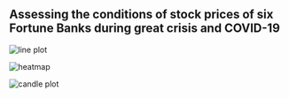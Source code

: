 ## Assessing the conditions of stock prices of six Fortune Banks during great crisis and COVID-19 

![line plot ](https://github.com/Yogeshpvt/Finance-Data-Analysis/assets/87895840/c92fcba9-a943-440e-92de-573b5dd7ee36)

![heatmap](https://github.com/Yogeshpvt/Finance-Data-Analysis/assets/87895840/acf1d286-87aa-4af1-ab14-8fc98a8e9357)

![candle plot ](https://github.com/Yogeshpvt/Finance-Data-Analysis/assets/87895840/3e4b3ddf-8a4c-47bb-ab2d-227d6b30a3d2)
